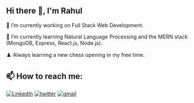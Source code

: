 ## Hi there 👋, I'm Rahul

🔭 I’m currently working on Full Stack Web Development.

🌱 I’m currently learning Natural Language Processing and the MERN stack (MongoDB, Express, React.js, Node.js).

♟️ Always learning a new chess opening in my free time.

## 📫 How to reach me:

<!--[![instagram](https://img.icons8.com/color/48/000000/instagram-new.png)](https://www.instagram.com/rxhxlsxngh/)
[![facebook](https://img.icons8.com/color/48/000000/facebook-new.png)](https://www.facebook.com/profile.php?id=100056575987844)-->
[![LinkedIn](https://img.icons8.com/color/48/000000/linkedin.png)](https://www.linkedin.com/in/rahulsingh20/)
[![twitter](https://img.icons8.com/color/48/000000/twitter.png)](https://twitter.com/rhlxsngh)
[![gmail](https://img.icons8.com/color/48/000000/gmail-new.png)](mailto:rahulapril20@gmail.com)

<!--
**rahulsingh-20/rahulsingh-20** is a ✨ _special_ ✨ repository because its `README.md` (this file) appears on your GitHub profile.

Here are some ideas to get you started:

- 🔭 I’m currently working on ...
- 🌱 I’m currently learning ...
- 👯 I’m looking to collaborate on ...
- 🤔 I’m looking for help with ...
- 💬 Ask me about ...
- 📫 How to reach me: ...
- 😄 Pronouns: ...
- ⚡ Fun fact: ...
-->

